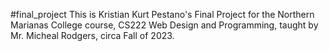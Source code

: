 #final_project
This is Kristian Kurt Pestano's Final Project for the Northern Marianas College course, CS222 Web Design and Programming, taught by Mr. Micheal Rodgers, circa Fall of 2023.
